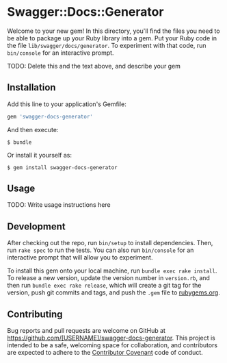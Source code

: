 # Swagger::Docs::Generator

Welcome to your new gem! In this directory, you'll find the files you need to be able to package up your Ruby library into a gem. Put your Ruby code in the file `lib/swagger/docs/generator`. To experiment with that code, run `bin/console` for an interactive prompt.

TODO: Delete this and the text above, and describe your gem

## Installation

Add this line to your application's Gemfile:

```ruby
gem 'swagger-docs-generator'
```

And then execute:

    $ bundle

Or install it yourself as:

    $ gem install swagger-docs-generator

## Usage

TODO: Write usage instructions here

## Development

After checking out the repo, run `bin/setup` to install dependencies. Then, run `rake spec` to run the tests. You can also run `bin/console` for an interactive prompt that will allow you to experiment.

To install this gem onto your local machine, run `bundle exec rake install`. To release a new version, update the version number in `version.rb`, and then run `bundle exec rake release`, which will create a git tag for the version, push git commits and tags, and push the `.gem` file to [rubygems.org](https://rubygems.org).

## Contributing

Bug reports and pull requests are welcome on GitHub at https://github.com/[USERNAME]/swagger-docs-generator. This project is intended to be a safe, welcoming space for collaboration, and contributors are expected to adhere to the [Contributor Covenant](http://contributor-covenant.org) code of conduct.

